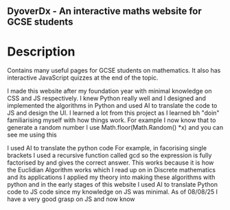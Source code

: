 ## DyoverDx - An interactive maths website for GCSE students

# Description

Contains many useful pages for GCSE students on mathematics. It also has interactive JavaScript quizzes at the end of the topic. 



<style ="color:red;">#Disclaimer</style>
I made this website after my foundation year with minimal knowledge on CSS and JS respectively. I knew Python really well and I designed and implemented the algorithms in Python and used AI to translate the code to JS and design the UI. I learned
a lot from this project as I learned bh "doin" familiarising myself with how things work. For example I now know that to generate a random number I use Math.floor(Math.Random() *x) and you can see me using this 


I used AI to translate the python code 
For example, in <link href="https://github.com/KallamSamad/DyoverDx/blob/main/Assets/js/quiz4.1.js">facorising single brackets</link> I used a recursive function 
called gcd so the expression is fully factorised by and gives the correct answer. This works because it is how the Euclidian Algorithm works which I read up on in <link href="https://mrce.in/ebooks/Maths-Discrete%20Mathematics%20&%20its%20Applications%208th%20Ed.pdf">Discrete mathematics and its applications</link>
I applied my theory into making these algorithms with python and in the early stages of this website I used AI to translate Python code to JS code since my knowledge on JS was minimal. As of 08/08/25 I have a very good grasp on JS and now know

